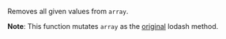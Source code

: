 Removes all given values from <code>array</code>. 

**Note**: This function mutates <code>array</code> as the [original](https://lodash.com/docs/#pull) lodash method.
